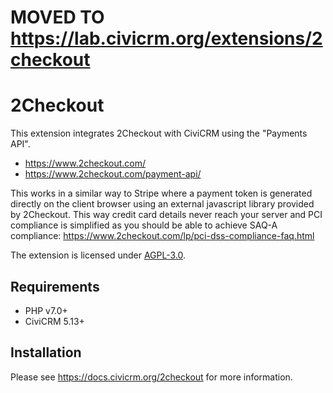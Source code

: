 # MOVED TO https://lab.civicrm.org/extensions/2checkout



# 2Checkout

This extension integrates 2Checkout with CiviCRM using the "Payments API".

* https://www.2checkout.com/
* https://www.2checkout.com/payment-api/

This works in a similar way to Stripe where a payment token is generated directly on the client browser 
using an external javascript library provided by 2Checkout.  This way credit card details 
never reach your server and PCI compliance is simplified as you should be able to achieve SAQ-A compliance: https://www.2checkout.com/lp/pci-dss-compliance-faq.html

The extension is licensed under [AGPL-3.0](LICENSE.txt).

## Requirements

* PHP v7.0+
* CiviCRM 5.13+

## Installation

Please see https://docs.civicrm.org/2checkout for more information.
